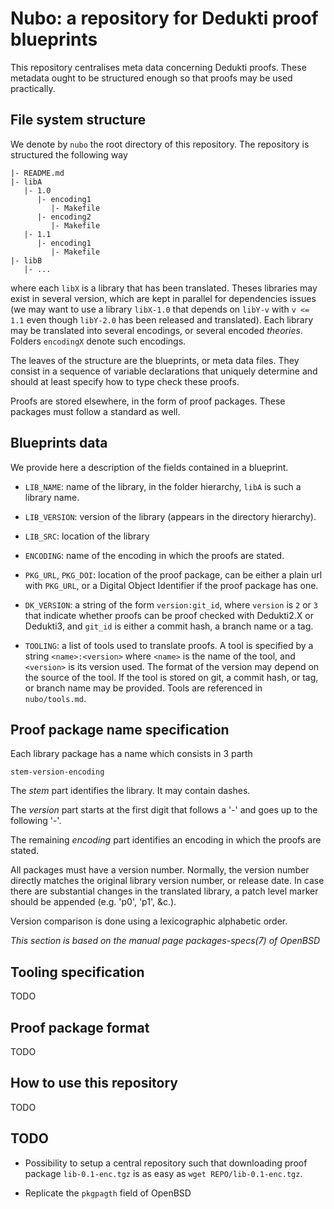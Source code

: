 Nubo: a repository for Dedukti proof blueprints
===============================================

This repository centralises meta data concerning Dedukti proofs. These metadata
ought to be structured enough so that proofs may be used practically.

File system structure
---------------------

We denote by `nubo` the root directory of this repository. The repository
is structured the following way
```
|- README.md
|- libA
   |- 1.0
      |- encoding1
         |- Makefile
      |- encoding2
         |- Makefile
   |- 1.1
      |- encoding1
         |- Makefile
|- libB
   |- ...
```

where each `libX` is a library that has been translated. Theses libraries may
exist in several version, which are kept in parallel for dependencies issues
(we may want to use a library `libX-1.0` that depends on `libY-v` with `v <=
1.1` even though `libY-2.0` has been released and translated).
Each library may be translated into several encodings, or several encoded
_theories_. Folders `encodingX` denote such encodings.

The leaves of the structure are the blueprints, or meta data files. They
consist in a sequence of variable declarations that uniquely determine and
should at least specify how to type check these proofs.

Proofs are stored elsewhere, in the form of proof packages. These packages must
follow a standard as well.

Blueprints data
---------------

We provide here a description of the fields contained in a blueprint.

- `LIB_NAME`: name of the library, in the folder hierarchy, `libA` is such a
  library name.

- `LIB_VERSION`: version of the library (appears in the directory hierarchy).

- `LIB_SRC`: location of the library

- `ENCODING`: name of the encoding in which the proofs are stated.

- `PKG_URL`, `PKG_DOI`: location of the proof package, can be either a plain
  url with `PKG_URL`, or a Digital Object Identifier if the proof package has
  one.

- `DK_VERSION`: a string of the form `version:git_id`, where `version` is `2`
  or `3` that indicate whether proofs can be proof checked with Dedukti2.X or
  Dedukti3, and `git_id` is either a commit hash, a branch name or a tag.

- `TOOLING`: a list of tools used to translate proofs. A tool is specified by
  a string `<name>:<version>` where `<name>` is the name of the tool, and
  `<version>` is its version used. The format of the version may depend on the
  source of the tool. If the tool is stored on git, a commit hash, or tag, or
  branch name may be provided. Tools are referenced in `nubo/tools.md`.

Proof package name specification
--------------------------------

Each library package has a name which consists in 3 parth

```
stem-version-encoding
```

The _stem_ part identifies the library. It may contain dashes.

The _version_ part starts at the first digit that follows a '-' and goes up to
the following '-'.

The remaining _encoding_ part identifies an encoding in which the proofs are
stated.

All packages must have a version number. Normally, the version number directly
matches the original library version number, or release date. In case there are
substantial changes in the translated library, a patch level marker should be
appended (e.g. 'p0', 'p1', &c.).

Version comparison is done using a lexicographic alphabetic order.

_This section is based on the manual page packages-specs(7) of OpenBSD_

Tooling specification
---------------------

TODO

Proof package format
--------------------

TODO

How to use this repository
--------------------------

TODO

TODO
----

- Possibility to setup a central repository such that downloading proof package
  `lib-0.1-enc.tgz` is as easy as `wget REPO/lib-0.1-enc.tgz`.

- Replicate the `pkgpagth` field of OpenBSD
